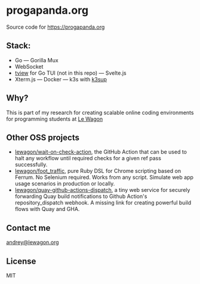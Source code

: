 # progapanda.org
Source code for https://progapanda.org

## Stack: 

- Go
— Gorilla Mux
- WebSocket
- [tview](https://github.com/rivo/tview) for Go TUI (not in this repo)
— Svelte.js
- Xterm.js
— Docker
— k3s with [k3sup](https://github.com/alexellis/k3sup)

## Why? 

This is part of my research for creating scalable online coding environments for programming students at [Le Wagon](https://www.lewagon.com)

## Other OSS projects 

* [lewagon/wait-on-check-action](https://github.com/lewagon/wait-on-check-action), the GitHub Action that can be used to halt any workflow until required checks for a given ref pass successfully. 
* [lewagon/foot_traffic](https://github.com/lewagon/foot_traffic), pure Ruby DSL for Chrome scripting based on Ferrum. No Selenium required. Works from any script. Simulate web app usage scenarios in production or locally.
* [lewagon/quay-github-actions-dispatch](https://github.com/lewagon/quay-github-actions-dispatch), a tiny web service for securely forwarding Quay build notifications to Github Action's repository_dispatch webhook. A missing link for creating powerful build flows with Quay and GHA.

## Contact me

andrey@lewagon.org

## License 

MIT
